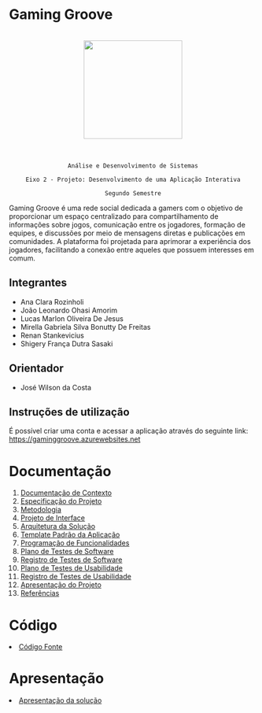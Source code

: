 # Gaming Groove

<br>

<div align="center">
  <img src="https://github.com/ICEI-PUC-Minas-PMV-ADS/pmv-ads-2023-2-e2-proj-int-t2-gaming-groove/assets/89418479/c9a9829d-613f-425f-a894-8b625dd1c22c" height="200" />
</div>

<br>
<br>

<div align="center">
  
  `Análise e Desenvolvimento de Sistemas`
  
  `Eixo 2 - Projeto: Desenvolvimento de uma Aplicação Interativa`
  
  `Segundo Semestre`
</div>

  Gaming Groove é uma rede social dedicada a gamers com o objetivo de proporcionar um espaço centralizado para compartilhamento de informações sobre jogos, comunicação entre os jogadores, formação de equipes, e discussões por meio de mensagens diretas e publicações em comunidades. A plataforma foi projetada para aprimorar a experiência dos jogadores, facilitando a conexão entre aqueles que possuem interesses em comum.

## Integrantes

* Ana Clara Rozinholi
* João Leonardo Ohasi Amorim
* Lucas Marlon Oliveira De Jesus
* Mirella Gabriela Silva Bonutty De Freitas
* Renan Stankevicius
* Shigery França Dutra Sasaki

## Orientador

* José Wilson da Costa

## Instruções de utilização

É possível criar uma conta e acessar a aplicação através do seguinte link: https://gaminggroove.azurewebsites.net

# Documentação

<ol>
<li><a href="docs/01-Documentação de Contexto.md"> Documentação de Contexto</a></li>
<li><a href="docs/02-Especificação do Projeto.md"> Especificação do Projeto</a></li>
<li><a href="docs/03-Metodologia.md"> Metodologia</a></li>
<li><a href="docs/04-Projeto de Interface.md"> Projeto de Interface</a></li>
<li><a href="docs/05-Arquitetura da Solução.md"> Arquitetura da Solução</a></li>
<li><a href="docs/06-Template Padrão da Aplicação.md"> Template Padrão da Aplicação</a></li>
<li><a href="docs/07-Programação de Funcionalidades.md"> Programação de Funcionalidades</a></li>
<li><a href="docs/08-Plano de Testes de Software.md"> Plano de Testes de Software</a></li>
<li><a href="docs/09-Registro de Testes de Software.md"> Registro de Testes de Software</a></li>
<li><a href="docs/10-Plano de Testes de Usabilidade.md"> Plano de Testes de Usabilidade</a></li>
<li><a href="docs/11-Registro de Testes de Usabilidade.md"> Registro de Testes de Usabilidade</a></li>
<li><a href="docs/12-Apresentação do Projeto.md"> Apresentação do Projeto</a></li>
<li><a href="docs/13-Referências.md"> Referências</a></li>
</ol>

# Código

<li><a href="src/README.md"> Código Fonte</a></li>

# Apresentação

<li><a href="presentation/README.md"> Apresentação da solução</a></li>
